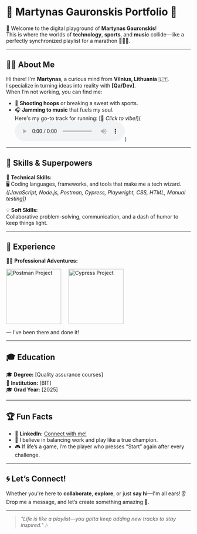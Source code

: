 # 🎉 Martynas Gauronskis Portfolio 🎉

👋 Welcome to the digital playground of **Martynas Gauronskis**!  
This is where the worlds of **technology**, **sports**, and **music** collide—like a perfectly synchronized playlist for a marathon 🏃‍♂️🎶.

---

## 🧑‍💻 About Me

Hi there! I'm **Martynas**, a curious mind from **Vilnius, Lithuania** 🇱🇹.  
I specialize in turning ideas into reality with **[Qa/Dev]**.  
When I’m not working, you can find me:
- 🏀 **Shooting hoops** or breaking a sweat with sports.
- 🎧 **Jamming to music** that fuels my soul.  
  Here's my go-to track for running: [🎵 *Click to vibe!*](<audio controls>
  <source src="https://open.spotify.com/track/6KqM3xmPIDonsTjCSGrrr5?si=f69148012c5b46ba" type="audio/mpeg">
  Your browser does not support the audio element.
</audio>)

---

## 🚀 Skills & Superpowers

🌟 **Technical Skills:**  
🖥️ Coding languages, frameworks, and tools that make me a tech wizard.  
_([JavaScript, Node.js, Postman, Cypress, Playwright, CSS, HTML, Manual testing])_

💡 **Soft Skills:**  
Collaborative problem-solving, communication, and a dash of humor to keep things light.  

---

## 🌟 Experience

👨‍💼 **Professional Adventures:**  

<div style="display: flex; gap: 20px; align-items: center;">
  <a href="https://github.com/Martynass1985/Postman" target="_blank">
    <img src="https://www.svgrepo.com/show/354201/postman.svg" alt="Postman Project" width="150">
  </a>
  <a href="https://github.com/Martynass1985/Cypress" target="_blank">
    <img src="https://upload.wikimedia.org/wikipedia/commons/a/a4/Cypress.png" alt="Cypress Project" width="150">
  </a>
</div>
<p>— I've been there and done it!</p>

---

## 🎓 Education

🎓 **Degree:** [Quality assurance courses]  
🏫 **Institution:** [BIT]  
🎓 **Grad Year:** [2025]

---

## 🏆 Fun Facts

- 💼 **LinkedIn:** [Connect with me!](https://www.linkedin.com/in/martynas-gauronskis/)  
- 🏅 I believe in balancing work and play like a true champion.  
- 🎮 If life’s a game, I’m the player who presses “Start” again after every challenge.  

---

## 🌀 Let’s Connect!

Whether you're here to **collaborate**, **explore**, or just **say hi**—I'm all ears! 👂  
Drop me a message, and let’s create something amazing 🚀.

---

> _"Life is like a playlist—you gotta keep adding new tracks to stay inspired."_ 🎶  
